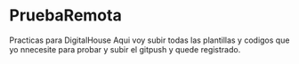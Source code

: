 # PruebaRemota
Practicas para DigitalHouse
Aqui voy subir todas las plantillas y codigos que yo nnecesite para probar y subir el gitpush y quede registrado.
